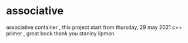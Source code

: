 # associative
associative container , this project start from thursday, 29 may 2021
c++ primer , great book 
thank you stanley lipman
